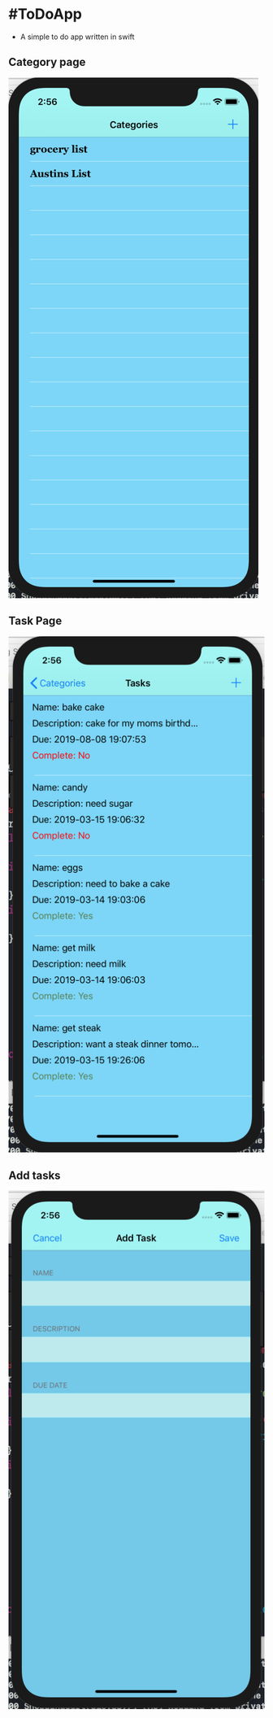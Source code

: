 # #ToDoApp

* A simple to do app written in swift
## Category page
![Design](https://github.com/AustinEnglish/ToDoApp/blob/master/Screen%20Shot%202019-03-15%20at%202.56.05%20PM.png?raw=true "categories")

## Task Page
![tasks](https://github.com/AustinEnglish/ToDoApp/blob/master/Screen%20Shot%202019-03-15%20at%202.56.23%20PM.png?raw=true "tasks")

## Add tasks
![add tasks](https://github.com/AustinEnglish/ToDoApp/blob/master/Screen%20Shot%202019-03-15%20at%202.56.34%20PM.png?raw=true "add")

